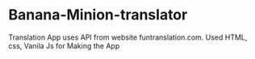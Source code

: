 # Banana-Minion-translator


Translation App uses API from website funtranslation.com.
Used HTML, css, Vanila Js for Making the App
